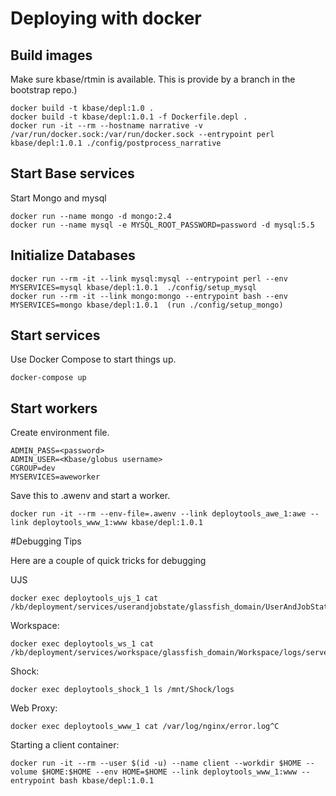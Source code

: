 # Deploying with docker

## Build images

Make sure kbase/rtmin is available. This is provide by a branch in the bootstrap repo.)

    docker build -t kbase/depl:1.0 .
    docker build -t kbase/depl:1.0.1 -f Dockerfile.depl .
    docker run -it --rm --hostname narrative -v /var/run/docker.sock:/var/run/docker.sock --entrypoint perl kbase/depl:1.0.1 ./config/postprocess_narrative

## Start Base services

Start Mongo and mysql

    docker run --name mongo -d mongo:2.4
    docker run --name mysql -e MYSQL_ROOT_PASSWORD=password -d mysql:5.5

## Initialize Databases

    docker run --rm -it --link mysql:mysql --entrypoint perl --env MYSERVICES=mysql kbase/depl:1.0.1  ./config/setup_mysql
    docker run --rm -it --link mongo:mongo --entrypoint bash --env MYSERVICES=mongo kbase/depl:1.0.1  (run ./config/setup_mongo)

## Start services

Use Docker Compose to start things up.

    docker-compose up

## Start workers

Create environment file.


    ADMIN_PASS=<password>
    ADMIN_USER=<Kbase/globus username>
    CGROUP=dev
    MYSERVICES=aweworker

Save this to .awenv and start a worker.

    docker run -it --rm --env-file=.awenv --link deploytools_awe_1:awe --link deploytools_www_1:www kbase/depl:1.0.1


#Debugging Tips

Here are a couple of quick tricks for debugging

UJS

    docker exec deploytools_ujs_1 cat /kb/deployment/services/userandjobstate/glassfish_domain/UserAndJobState/logs/server.log

Workspace:

    docker exec deploytools_ws_1 cat /kb/deployment/services/workspace/glassfish_domain/Workspace/logs/server.log

Shock:

    docker exec deploytools_shock_1 ls /mnt/Shock/logs

Web Proxy:

    docker exec deploytools_www_1 cat /var/log/nginx/error.log^C

Starting a client container:

    docker run -it --rm --user $(id -u) --name client --workdir $HOME --volume $HOME:$HOME --env HOME=$HOME --link deploytools_www_1:www --entrypoint bash kbase/depl:1.0.1
